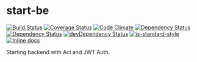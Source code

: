 # start-be

[![Build Status](https://travis-ci.org/AscaL/be-start.svg?branch=master)](https://travis-ci.org/AscaL/be-start)
[![Coverage Status](https://coveralls.io/repos/AscaL/be-start/badge.svg?branch=master)](https://coveralls.io/r/AscaL/be-start?branch=master)
[![Code Climate](https://codeclimate.com/github/AscaL/be-start/badges/gpa.svg)](https://codeclimate.com/github/AscaL/be-start)
[![Dependency Status](https://www.versioneye.com/user/projects/556a6692636532001a0e1600/badge.svg?style=flat)](https://www.versioneye.com/user/projects/556a6692636532001a0e1600)
[![Dependency Status](https://david-dm.org/AscaL/be-start.svg)](https://david-dm.org/AscaL/be-start)
[![devDependency Status](https://david-dm.org/AscaL/be-start/dev-status.svg)](https://david-dm.org/AscaL/be-start#info=devDependencies)
[![js-standard-style](https://img.shields.io/badge/code%20style-standard-brightgreen.svg?style=flat)](https://github.com/feross/standard)
[![Inline docs](http://inch-ci.org/github/ascal/be-start.svg?branch=master)](http://inch-ci.org/github/ascal/be-start)

Starting backend with Acl and JWT Auth.
